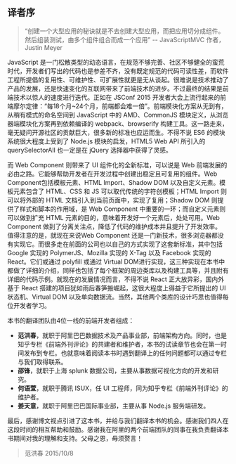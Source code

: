 ## 译者序>“创建一个大型应用的秘诀就是不去创建大型应用，而把应用切分成组件。然后组装测试，由多个组件组合而成一个应用”-- JavaScriptMVC 作者，Justin MeyerJavaScript 是一门松散类型的动态语言，在规范不够完善、社区不够健全的蛮荒时代，开发者们写出的代码也是参差不齐，没有既定规范的代码可读性差，而软件工程所提倡的复用性、可维护性、可扩展性就更是无从谈起。很难说是技术推动了产品的发展，还是快速变化的互联网带来了前端技术的进步。不过最终的结果是前端技术以惊人的速度进行迭代。正如在 JSConf 2015 开发者大会上流行起来的前端摩尔定律：“每18个月~24个月，前端都会难一倍”。前端模块化方案从无到有，从稍有模式的命名空间到 JavaScript 中的 AMD、CommonJS 模块定义，从浏览器端模块化方案再到依赖编译的 webpack、browserify 构建工具。这一路走来，毫无疑问开源社区的贡献巨大，很多新的标准也应运而生。不得不说 ES6 的模块系统很大程度上受到了 Node.js 模块的启发，HTML5 Web API 所引入的 querySelectorAll 也一定是在 jQuery 选择器中获得了灵感。而 Web Component 则带来了 UI 组件化的全新标准，可以说是 Web 前端发展的必由之路。它能够帮助开发者在开发过程中创建出稳定且可复用的组件。Web Component包括模板元素、HTML Import、Shadow DOM 以及自定义元素。模板元素包含了 HTML、CSS 和 JS 可以取代传统的字符创模板；HTML Import 则可以将外部的 HTML 文档引入到当前页面中，实现了复用；Shadow DOM 则提供了样式和脚本的作用域，是 Web Component 中重要的一环；而自定义元素则可以做到扩充 HTML 元素的目的，意味着开发好一个元素后，处处可用。Web Component 做到了分离关注点，降低了代码的维护成本并且提升了开发效率。值得注意的是，就现在来说Web Component 还是一门新技术，很多浏览器都没有实现它。而很多走在前面的公司也以自己的方式实现了这套新标准，其中包括Google 实现的 PolymerJS、Mozilla 实现的 X-Tag 以及 Facebook 实现的 React。它们或通过 polyfill 或通过 Virtual DOM进行实现，这三种实现在本书中都做了详细的介绍，同样也包括了每个框架的周边类库以及构建工具等，并且附有详细的代码示例。就现在的发展情况而言，不得不说 React 正大放异彩，国内外基于 React 搭建的项目犹如雨后春笋搬崛起，这很大程度上得益于它所提出的 UI 状态机、Virtual DOM 以及单向数据流。当然，其他两个类库的设计巧思也值得每位开发者学习。本书的翻译团队由4位一线的前端开发者组成：- **范洪春**，就职于阿里巴巴数据技术及产品事业部，前端架构方向。同时，也是知乎专栏《前端外刊评论》的共建者和维护者，本书的试读章节也会在第一时间发布到专栏。也就意味着阅读本书时遇到翻译上的任何问题都可以通过专栏与我们取得联系。- **邵锋**，就职于上海 splunk 数据公司，主要从事数据可视化方向的开发和研究。- **何语萱**，就职于腾讯 ISUX，任 UI 工程师，同为知乎专栏《前端外刊评论》的维护者。- **姜天意**，就职于阿里巴巴国际事业部，主要从事 Node.js 服务端研发。最后，感谢博文视点引进了这本书，并给与我们翻译本书的机会。感谢我们四人在这段时间的相互帮助和鼓励。感谢我在阿里的两个前端团队的同事在我负责翻译本书期间对我的理解和支持。父母之恩，毋须赘言！>范洪春>2015/10/8